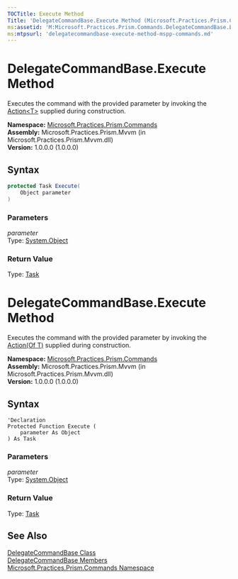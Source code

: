 ```yaml
---
TOCTitle: Execute Method
Title: 'DelegateCommandBase.Execute Method (Microsoft.Practices.Prism.Commands)'
ms:assetid: 'M:Microsoft.Practices.Prism.Commands.DelegateCommandBase.Execute(System.Object)'
ms:mtpsurl: 'delegatecommandbase-execute-method-mspp-commands.md'
---
```


# DelegateCommandBase.Execute Method

Executes the command with the provided parameter by invoking the [Action&lt;T&gt;](http://msdn.microsoft.com/en-us/library/018hxwa8) supplied during construction.

**Namespace:** [Microsoft.Practices.Prism.Commands](/patterns-practices/reference/mspp-commands-namespace)  
**Assembly:** Microsoft.Practices.Prism.Mvvm (in Microsoft.Practices.Prism.Mvvm.dll)  
**Version:** 1.0.0.0 (1.0.0.0)

## Syntax

```C#
protected Task Execute(
	Object parameter
)
```

### Parameters

*parameter*  
Type: [System.Object](http://msdn.microsoft.com/en-us/library/e5kfa45b)

### Return Value

Type: [Task](http://msdn.microsoft.com/en-us/library/dd235678)

# DelegateCommandBase.Execute Method

Executes the command with the provided parameter by invoking the [Action(Of T)](http://msdn.microsoft.com/en-us/library/018hxwa8) supplied during construction.

**Namespace:** [Microsoft.Practices.Prism.Commands](/patterns-practices/reference/mspp-commands-namespace)  
**Assembly:** Microsoft.Practices.Prism.Mvvm (in Microsoft.Practices.Prism.Mvvm.dll)  
**Version:** 1.0.0.0 (1.0.0.0)

## Syntax

```VB
'Declaration
Protected Function Execute ( 
	parameter As Object
) As Task
```

### Parameters

*parameter*  
Type: [System.Object](http://msdn.microsoft.com/en-us/library/e5kfa45b)

### Return Value

Type: [Task](http://msdn.microsoft.com/en-us/library/dd235678)

## See Also

[DelegateCommandBase Class](/patterns-practices/reference/delegatecommandbase-class-mspp-commands)  
[DelegateCommandBase Members](/patterns-practices/reference/delegatecommandbase-members-mspp-commands)  
[Microsoft.Practices.Prism.Commands Namespace](/patterns-practices/reference/mspp-commands-namespace)  
